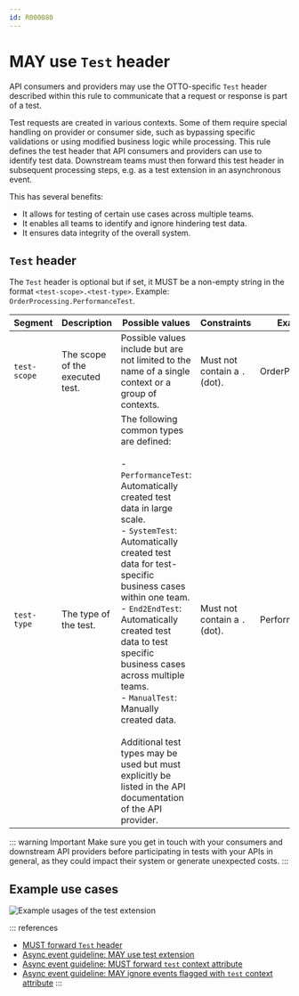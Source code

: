 ```yaml
---
id: R000080
---
```


# MAY use `Test` header

API consumers and providers may use the OTTO-specific `Test` header described within this rule to communicate that a request or response is part of a test.

Test requests are created in various contexts.
Some of them require special handling on provider or consumer side, such as bypassing specific validations or using modified business logic while processing.
This rule defines the test header that API consumers and providers can use to identify test data.
Downstream teams must then forward this test header in subsequent processing steps, e.g. as a test extension in an asynchronous event.

This has several benefits:

- It allows for testing of certain use cases across multiple teams.
- It enables all teams to identify and ignore hindering test data.
- It ensures data integrity of the overall system.

## `Test` header

The `Test` header is optional but if set, it MUST be a non-empty string in the format `<test-scope>.<test-type>`.
Example: `OrderProcessing.PerformanceTest`.

| Segment  |  Description | Possible values | Constraints  | Example  |
|---|---|---|---|---|
| `test-scope`  | The scope of the executed test. | Possible values include but are not limited to the name of a single context or a group of contexts.  | Must not contain a `.` (dot).  | OrderProcessing  |
| `test-type`  | The type of the test. | The following common types are defined:<br><br>- `PerformanceTest`: Automatically created test data in large scale.<br> - `SystemTest`: Automatically created test data for test-specific business cases within one team.<br>- `End2EndTest`: Automatically created test data to test specific business cases across multiple teams.<br>- `ManualTest`: Manually created data.<br><br>Additional test types may be used but must explicitly be listed in the API documentation of the API provider. | Must not contain a `.` (dot).  | PerformanceTest  |

::: warning Important
Make sure you get in touch with your consumers and downstream API providers before participating in tests with your APIs in general, as they could impact their system or generate unexpected costs.
:::

## Example use cases

![Example usages of the test extension](../../../../async/format/test-extension/rules/test-extension-usage-examples.png)

::: references

- [MUST forward `Test` header](./must-forward-test-header.md)
- [Async event guideline: MAY use test extension](../../../../async/format/test-extension/rules/may-use-test-extension.md)
- [Async event guideline: MUST forward `test` context attribute](../../../../async/format/test-extension/rules/must-forward-test-context-attribute.md)
- [Async event guideline: MAY ignore events flagged with `test` context attribute](../../../../async/format/test-extension/rules/may-ignore-events-flagged-with-test.md)
:::